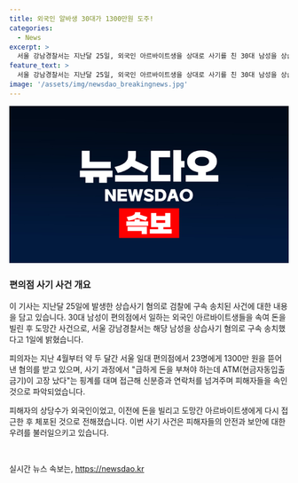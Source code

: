 ```yaml
---
title: 외국인 알바생 30대가 1300만원 도주!
categories:
  - News
excerpt: >
  서울 강남경찰서는 지난달 25일, 외국인 아르바이트생을 상대로 사기를 친 30대 남성을 상습사기 혐의로 검찰에 송치했다. 이 남성은 편의점에서 1300만 원을 뜯어내는 등 23명에게 피해를 주었는데, 피해자들은 거의 외국인이었다. 재판 과정에서 이 사건에 대한 상세한 내용이 나오면, 계속해서 보도할 예정이다.
feature_text: >
  서울 강남경찰서는 지난달 25일, 외국인 아르바이트생을 상대로 사기를 친 30대 남성을 상습사기 혐의로 검찰에 송치했다. 이 남성은 편의점에서 1300만 원을 뜯어내는 등 23명에게 피해를 주었는데, 피해자들은 거의 외국인이었다. 재판 과정에서 이 사건에 대한 상세한 내용이 나오면, 계속해서 보도할 예정이다.
image: '/assets/img/newsdao_breakingnews.jpg'
---
```


<p><img src="/assets/img/newsdao_breakingnews.jpg" alt="ranknews 속보" /></p>

<h3>편의점 사기 사건 개요</h3>

<p>이 기사는 지난달 25일에 발생한 상습사기 혐의로 검찰에 구속 송치된 사건에 대한 내용을 담고 있습니다. 30대 남성이 편의점에서 일하는 외국인 아르바이트생들을 속여 돈을 빌린 후 도망간 사건으로, 서울 강남경찰서는 해당 남성을 상습사기 혐의로 구속 송치했다고 1일에 밝혔습니다.</p>

<p>피의자는 지난 4월부터 약 두 달간 서울 일대 편의점에서 23명에게 1300만 원을 뜯어낸 혐의를 받고 있으며, 사기 과정에서 "급하게 돈을 부쳐야 하는데 ATM(현금자동입출금기)이 고장 났다"는 핑계를 대며 접근해 신분증과 연락처를 넘겨주며 피해자들을 속인 것으로 파악되었습니다. </p>

<p>피해자의 상당수가 외국인이었고, 이전에 돈을 빌리고 도망간 아르바이트생에게 다시 접근한 후 체포된 것으로 전해졌습니다. 이번 사기 사건은 피해자들의 안전과 보안에 대한 우려를 불러일으키고 있습니다. </p>

<p data-ke-size="size16">&nbsp;</p>
실시간 뉴스 속보는, <a href="https://newsdao.kr" rel="dofollow">https://newsdao.kr</a>


